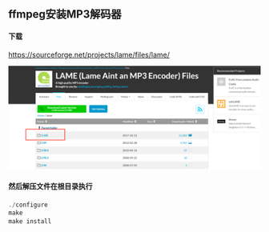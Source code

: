 

## ffmpeg安装MP3解码器

#### 下载

https://sourceforge.net/projects/lame/files/lame/

![image-20230129095730043](../../../assets/image-20230129095730043.png)

#### 然后解压文件在根目录执行

```c
./configure
make
make install
```

